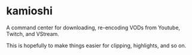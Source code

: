 # kamioshi

A command center for downloading, re-encoding VODs from Youtube, Twitch, and VStream.

This is hopefully to make things easier for clipping, highlights, and so on.
